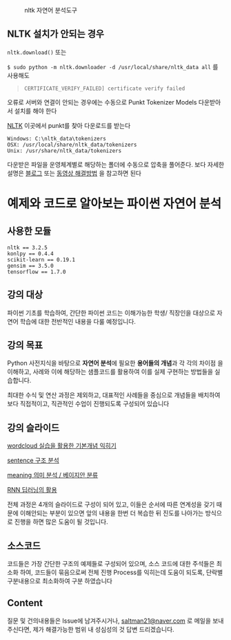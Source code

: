 
<figure class="align-left">
  <img src="https://static1.squarespace.com/static/538cea80e4b00f1fad490c1b/54668a77e4b00fb778d22a34/54668d8ae4b00fb778d2859c/1416007413413/NLTK.png" alt="">
  <figcaption>nltk 자연어 분석도구</figcaption>
</figure>


## NLTK 설치가 안되는 경우

`nltk.download()` 또는

`$ sudo python -m nltk.downloader -d /usr/local/share/nltk_data all` 를 사용해도 

> `CERTIFICATE_VERIFY_FAILED] certificate verify failed` 

오류로 서버와 연결이 안되는 경우에는 수동으로 Punkt Tokenizer Models 다운받아서 설치를 해야 한다

[NLTK](http://www.nltk.org/nltk_data/) 이곳에서 punkt를 찾아 다운로드를 받는다

    Windows: C:\nltk_data\tokenizers
    OSX: /usr/local/share/nltk_data/tokenizers
    Unix: /usr/share/nltk_data/tokenizers

다운받은 파일을 운영체계별로 해당하는 폴더에 수동으로 압축을 풀어준다. 보다 자세한 설명은 [블로그](http://pubdata.tistory.com/154) 또는 [동영상 해결방법](https://programmers.co.kr/learn/courses/21/lessons/946) 을 참고하면 된다




# 예제와 코드로 알아보는 파이썬 자연어 분석


## 사용한 모듈

    nltk == 3.2.5
    konlpy == 0.4.4
    scikit-learn == 0.19.1
    gensim == 3.5.0
    tensorflow == 1.7.0



## 강의 대상

파이썬 기초를 학습하여, 간단한 파이썬 코드는 이해가능한 학생/ 직장인을 대상으로 자연어 학습에 대한 전반적인 내용을 다룰 예정입니다.


## 강의 목표

Python 사전지식을 바탕으로 **자연어 분석**에 필요한 **용어들의 개념**과 각 각의 차이점 을 이해하고, 사례와 이에 해당하는 샘플코드를 활용하여 이를 실제 구현하는 방법들을 실습합니다.

최대한 수식 및 연산 과정은 제외하고, 대표적인 사례들을 중심으로 개념들을 배치하여 보다 직접적이고, 직관적인 수업이 진행되도록 구성되어 있습니다


## 강의 슬라이드


[wordcloud 실습을 활용한 기본개념 익히기](https://www.slideshare.net/YBkim2/1-word-cloud)

[sentence 구조 분석](https://www.slideshare.net/YBkim2/2-sentence)

[meaning 의미 분석 / 베이지안 분류](https://www.slideshare.net/YBkim2/3-108453530)

[RNN 딥러닝의 활용](https://www.slideshare.net/YBkim2/4-108453864)


전체 과정은 4개의 슬라이드로 구성이 되어 있고, 이들은 순서에 따른 연계성을 갖기 때문에 이해안되는 부분이 있으면 앞의 내용을 한번 더 복습한 뒤 진도를 나아가는 방식으로 진행을 하면 많은 도움이 될 것입니다.


## 소스코드 

코드들은 가장 간단한 구조의 예제들로 구성되어 있으며, 소스 코드에 대한 주석들은 최소화 하여, 코드들이 묶음으로써 전체 진행 Process를 익히는데 도움이 되도록, 단락별 구분내용으로 최소화하여 구분 하였습니다 


## Content

질문 및 건의내용들은 Issue에 남겨주시거나, saltman21@naver.com 로 메일을 보내주신다면, 제가 해결가능한 범위 내 성심성의 것 답변 드리겠습니다.